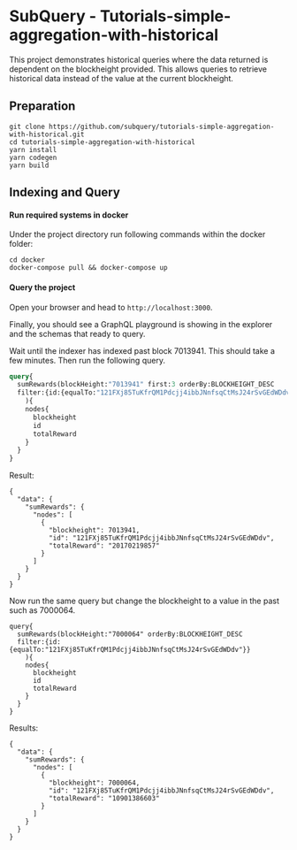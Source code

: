 # SubQuery - Tutorials-simple-aggregation-with-historical

This project demonstrates historical queries where the data returned is dependent on the blockheight provided. This allows queries to retrieve historical data instead of the value at the current blockheight.

## Preparation

```
git clone https://github.com/subquery/tutorials-simple-aggregation-with-historical.git
cd tutorials-simple-aggregation-with-historical
yarn install
yarn codegen
yarn build
```

## Indexing and Query

#### Run required systems in docker

Under the project directory run following commands within the docker folder:

```
cd docker
docker-compose pull && docker-compose up
```

#### Query the project

Open your browser and head to `http://localhost:3000`.

Finally, you should see a GraphQL playground is showing in the explorer and the schemas that ready to query.

Wait until the indexer has indexed past block 7013941. This should take a few minutes. Then run the following query. 

````graphql
query{
  sumRewards(blockHeight:"7013941" first:3 orderBy:BLOCKHEIGHT_DESC
  filter:{id:{equalTo:"121FXj85TuKfrQM1Pdcjj4ibbJNnfsqCtMsJ24rSvGEdWDdv"}}
    ){
    nodes{
      blockheight
      id
      totalReward
    }
  }
}

````
Result:

````
{
  "data": {
    "sumRewards": {
      "nodes": [
        {
          "blockheight": 7013941,
          "id": "121FXj85TuKfrQM1Pdcjj4ibbJNnfsqCtMsJ24rSvGEdWDdv",
          "totalReward": "20170219857"
        }
      ]
    }
  }
}
````

Now run the same query but change the blockheight to a value in the past such as 7000064.

````
query{
  sumRewards(blockHeight:"7000064" orderBy:BLOCKHEIGHT_DESC
  filter:{id:{equalTo:"121FXj85TuKfrQM1Pdcjj4ibbJNnfsqCtMsJ24rSvGEdWDdv"}}
    ){
    nodes{
      blockheight
      id
      totalReward
    }
  }
}
````
Results:
````
{
  "data": {
    "sumRewards": {
      "nodes": [
        {
          "blockheight": 7000064,
          "id": "121FXj85TuKfrQM1Pdcjj4ibbJNnfsqCtMsJ24rSvGEdWDdv",
          "totalReward": "10901386603"
        }
      ]
    }
  }
}

````
